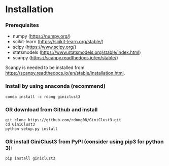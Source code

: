 # Installation

### Prerequisites
* numpy (<https://numpy.org/>)
* scikit-learn (<https://scikit-learn.org/stable/>)
* scipy (<https://www.scipy.org/>)
* statsmodels (<https://www.statsmodels.org/stable/index.html>)
* scanpy (<https://scanpy.readthedocs.io/en/stable/>) 

Scanpy is needed to be installed from <https://scanpy.readthedocs.io/en/stable/installation.html>.

### Install by using anaconda (recommend)

    conda install -c rdong giniclust3

### OR download from Github and install

    git clone https://github.com/rdong08/GiniClust3.git
    cd GiniClust3
    python setup.py install

### OR install GiniClust3 from PyPI (consider using pip3 for python 3):

    pip install giniclust3
